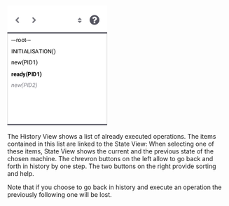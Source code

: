 ![History View](screenshots/History.png)

The History View shows a list of already executed operations. The items contained in this list are linked to the State View: When selecting one of these items, State View shows the current and the previous state of the chosen machine.  The chrevron buttons on the left allow to go back and forth in history by one step. The two buttons on the right provide sorting and help.

Note that if you choose to go back in history and execute an operation the previously following one will be lost. 
